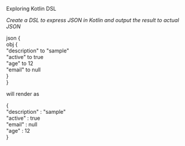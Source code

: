 Exploring Kotlin DSL

*Create a DSL to express JSON in Kotlin and output the result to actual JSON*

json {    
         obj {  
            "description" to "sample"  
            "active"      to true                
            "age"         to 12  
            "email"       to null  
      }  
  }  
  
will render as  

{  
 "description" : "sample"  
 "active" : true  
 "email" : null  
 "age" : 12  
}  
